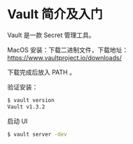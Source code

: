 # Vault 简介及入门

Vault 是一款 Secret 管理工具。

MacOS 安装：下载二进制文件，下载地址：https://www.vaultproject.io/downloads/

下载完成后放入 PATH 。

验证安装：

```bash
$ vault version
Vault v1.3.2
```

启动 UI

```bash
$ vault server -dev
```

